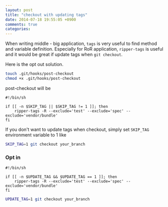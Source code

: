 ```yaml
---
layout: post
title: "checkout with updating tags"
date: 2014-07-18 19:55:05 +0900
comments: true
categories:
---
```


When writing middle - big application, `tags` is very useful to find method and variable definition.
Especially for RoR application, `ripper-tags` is useful and it would be great if update tags when `git checkout`.

Here is the opt out solution.

```bash
touch .git/hooks/post-checkout
chmod +x .git/hooks/post-checkout
```

post-checkout will be

```
#!/bin/sh

if [[ -n $SKIP_TAG || $SKIP_TAG != 1 ]]; then
	ripper-tags -R --exclude='test' --exclude='spec' --exclude='vendor/bundle'
fi
```

If you don't want to update tags when checkout, simply set `SKIP_TAG` environment variable to 1 like

```bash
SKIP_TAG=1 git checkout your_branch
```

### Opt in

```
#!/bin/sh

if [[ -n $UPDATE_TAG && $UPDATE_TAG == 1 ]]; then
	ripper-tags -R --exclude='test' --exclude='spec' --exclude='vendor/bundle'
fi
```

```bash
UPDATE_TAG=1 git checkout your_branch
```
